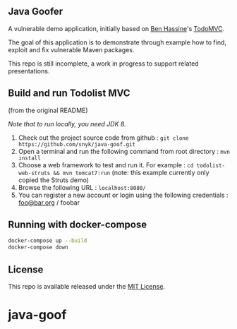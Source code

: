 ## Java Goofer

A vulnerable demo application, initially based on [Ben Hassine](https://github.com/benas/)'s [TodoMVC](https://github.com/benas/todolist-mvc). 

The goal of this application is to demonstrate through example how to find, exploit and fix vulnerable Maven packages. 

This repo is still incomplete, a work in progress to support related presentations.


## Build and run Todolist MVC

(from the original README)

*Note that to run locally, you need JDK 8.*

1.  Check out the project source code from github : `git clone https://github.com/snyk/java-goof.git`
2.  Open a terminal and run the following command from root directory : `mvn install`
3.  Choose a web framework to test and run it. For example : `cd todolist-web-struts && mvn tomcat7:run` (note: this example currently only copied the Struts demo)
4.  Browse the following URL : `localhost:8080/`
5.  You can register a new account or login using the following credentials : foo@bar.org / foobar

## Running with docker-compose
```bash
docker-compose up --build
docker-compose down
```

## License
This repo is available released under the [MIT License](http://opensource.org/licenses/mit-license.php/).
# java-goof

